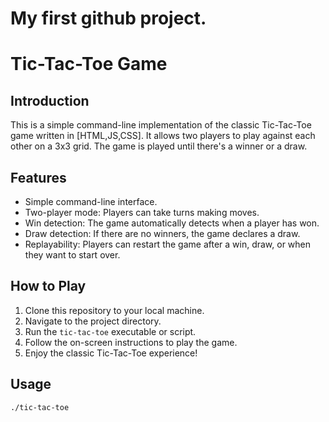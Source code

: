 # My first github project.
# Tic-Tac-Toe Game

## Introduction
This is a simple command-line implementation of the classic Tic-Tac-Toe game written in [HTML,JS,CSS]. It allows two players to play against each other on a 3x3 grid. The game is played until there's a winner or a draw.

## Features
- Simple command-line interface.
- Two-player mode: Players can take turns making moves.
- Win detection: The game automatically detects when a player has won.
- Draw detection: If there are no winners, the game declares a draw.
- Replayability: Players can restart the game after a win, draw, or when they want to start over.

## How to Play
1. Clone this repository to your local machine.
2. Navigate to the project directory.
3. Run the `tic-tac-toe` executable or script.
4. Follow the on-screen instructions to play the game.
5. Enjoy the classic Tic-Tac-Toe experience!

## Usage
```bash
./tic-tac-toe
